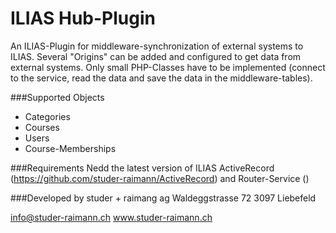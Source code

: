 ILIAS Hub-Plugin
===
An ILIAS-Plugin for middleware-synchronization of external systems to ILIAS. Several "Origins" can be added and configured to get data from external systems. Only small PHP-Classes have to be implemented (connect to the service, read the data and save the data in the middleware-tables).

###Supported Objects
* Categories
* Courses
* Users
* Course-Memberships

###Requirements
Nedd the latest version of ILIAS ActiveRecord (https://github.com/studer-raimann/ActiveRecord) and Router-Service ()

###Developed by
studer + raimang ag
Waldeggstrasse 72
3097 Liebefeld

info@studer-raimann.ch
www.studer-raimann.ch

